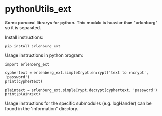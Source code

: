 # pythonUtils_ext
Some personal librarys for python. This module is heavier than "erlenberg" so it is separated.

Install instructions:

```
pip install erlenberg_ext
```

Usage instructions in python program:

```
import erlenberg_ext

cyphertext = erlenberg_ext.simpleCrypt.encrypt('text to encrypt', 'password')
print(cyphertext)

plaintext = erlenberg_ext.simpleCrypt.decrypt(cyphertext, 'password')
print(plaintext)
```

Usage instructions for the specific submodules (e.g. logHandler) can be found in the "information" directory.
